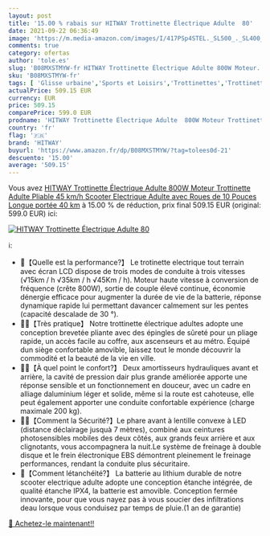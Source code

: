 ```yaml
---
layout: post
title: '15.00 % rabais sur HITWAY Trottinette Électrique Adulte  80'
date: 2021-09-22 06:36:49
image: 'https://m.media-amazon.com/images/I/417PSp4STEL._SL500_._SL400_.jpg'
comments: true
category: ofertas
author: 'tole.es'
slug: 'B08MXSTMYW-fr HITWAY Trottinette Électrique Adulte 800W Moteur...'
sku: 'B08MXSTMYW-fr'
tags: [ 'Glisse urbaine','Sports et Loisirs','Trottinettes','Trottinettes et équipement','Trottinettes électriques','Vêtements et équipement de sport','hitway', ]
actualPrice: 509.15 EUR
currency: EUR
price: 509.15
comparePrice: 599.0 EUR
prodname: 'HITWAY Trottinette Électrique Adulte  800W Moteur Trottinette Adulte Pliable 45 km/h  Scooter Electrique Adulte avec Roues de 10 Pouces  Longue portée 40 km'
country: 'fr'
flag: '🇫🇷'
brand: 'HITWAY'
buyurl: 'https://www.amazon.fr/dp/B08MXSTMYW/?tag=tolees0d-21'
descuento: '15.00'
average: '509.15'
---
```


Vous avez [HITWAY Trottinette Électrique Adulte  800W Moteur Trottinette Adulte Pliable 45 km/h  Scooter Electrique Adulte avec Roues de 10 Pouces  Longue portée 40 km](https://www.amazon.fr/dp/B08MXSTMYW/?tag=tolees0d-21)  à  15.00 % de réduction, prix final  509.15 EUR (original: 599.0 EUR) ici:

[![HITWAY Trottinette Électrique Adulte  80](https://m.media-amazon.com/images/I/417PSp4STEL._SL500_._SL400_.jpg)](https://www.amazon.fr/dp/B08MXSTMYW/?tag=tolees0d-21)

ℹ️:

- 🛴【Quelle est la performance?】 Le trotinette electrique tout terrain avec écran LCD dispose de trois modes de conduite à trois vitesses (√15km / h √35km / h √45Km / h). Moteur haute vitesse à conversion de fréquence (crête 800W), sortie de couple élevé continue, économie dénergie efficace pour augmenter la durée de vie de la batterie, réponse dynamique rapide lui permettant davancer calmement sur les pentes (capacité descalade de 30 °).
- 🛴🛴【Très pratique】 Notre trottinette électrique adultes adopte une conception brevetée pliante avec des épingles de sûreté pour un pliage rapide, un accès facile au coffre, aux ascenseurs et au métro. Équipé dun siège confortable amovible, laissez tout le monde découvrir la commodité et la beauté de la vie en ville.
- 🛴🛴【À quel point le confort?】 Deux amortisseurs hydrauliques avant et arrière, la cavité de pression dair plus grande améliorée apporte une réponse sensible et un fonctionnement en douceur, avec un cadre en alliage daluminium léger et solide, même si la route est cahoteuse, elle peut également apporter une conduite confortable expérience (charge maximale 200 kg).
- 🛴🛴【Comment la Sécurité?】Le phare avant à lentille convexe à LED (distance déclairage jusquà 7 mètres), combiné aux ceintures photosensibles mobiles des deux côtés, aux grands feux arrière et aux clignotants, vous accompagnera la nuit.Le système de freinage à double disque et le frein électronique EBS démontrent pleinement le freinage performances, rendant la conduite plus sécuritaire.
- 🛴【Comment létanchéité?】 La batterie au lithium durable de notre scooter electrique adulte adopte une conception étanche intégrée, de qualité étanche IPX4, la batterie est amovible. Conception fermée innovante, pour que vous nayez pas à vous soucier des infiltrations deau lorsque vous conduisez par temps de pluie.(1 an de garantie)

[🛒 Achetez-le maintenant!!](https://www.amazon.fr/dp/B08MXSTMYW/?tag=tolees0d-21)

